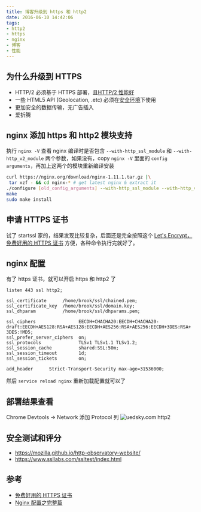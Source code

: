 ```yaml
---
title: 博客升级到 https 和 http2
date: 2016-06-10 14:42:06
tags:
- http2
- https
- nginx
- 博客
- 性能
---
```


## 为什么升级到 HTTPS
* HTTP/2 必须基于 HTTPS 部署，且[HTTP/2 性能好](http://http2.golang.org/gophertiles?latency=30)
* 一些 HTML5 API (Geolocation, .etc) 必须在[安全环境](https://sites.google.com/a/chromium.org/dev/Home/chromium-security/deprecating-powerful-features-on-insecure-origins)下使用
* 更加安全的数据传输，无广告插入
* 爱折腾
<!-- more -->

## nginx 添加 https 和 http2 模块支持

执行 `nginx -V` 查看 nginx 编译时是否包含 `--with-http_ssl_module` 和 `--with-http_v2_module` 两个参数，如果没有，copy `nginx -V` 里面的 `config arguments`，再加上这两个的模块重新编译安装

```bash
curl https://nginx.org/download/nginx-1.11.1.tar.gz |\
 tar xzf - && cd nginx-* # get latest nginx & extract it
./configure [old_config_arguments] --with-http_ssl_module --with-http_v2_module # 前面 [old_config_arguments] 可以从 nginx -V 里 copy
make
sudo make install
```

## 申请 HTTPS 证书
试了 startssl 家的，结果发现比较复杂，后面还是完全按照这个 [Let's Encrypt，免费好用的 HTTPS 证书][https] 方便，各种命令执行完就好了。

## nginx 配置
有了 https 证书，就可以开启 https 和 http2 了
```nginx
listen 443 ssl http2;

ssl_certificate      /home/brook/ssl/chained.pem;
ssl_certificate_key  /home/brook/ssl/domain.key;
ssl_dhparam          /home/brook/ssl/dhparams.pem;

ssl_ciphers                EECDH+CHACHA20:EECDH+CHACHA20-draft:EECDH+AES128:RSA+AES128:EECDH+AES256:RSA+AES256:EECDH+3DES:RSA+ 3DES:!MD5;
ssl_prefer_server_ciphers  on;
ssl_protocols              TLSv1 TLSv1.1 TLSv1.2;
ssl_session_cache          shared:SSL:50m;
ssl_session_timeout        1d;
ssl_session_tickets        on;

add_header      Strict-Transport-Security max-age=31536000;
```
然后 `service reload nginx` 重新加载配置就可以了

## 部署结果查看
Chrome Devtools -> Network 添加 Protocol 列
![uedsky.com http2](https://o8hio0x77.qnssl.com/blog/2016/i/2016-06-11_10_42_38.jpg)
## 安全测试和评分
* https://mozilla.github.io/http-observatory-website/
* https://www.ssllabs.com/ssltest/index.html

## 参考
* [免费好用的 HTTPS 证书][https]
* [Nginx 配置之完整篇][nginx]

[https]: https://imququ.com/post/letsencrypt-certificate.html
[nginx]: https://imququ.com/post/my-nginx-conf.html

